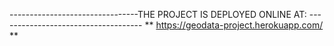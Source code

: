 --------------------------------THE PROJECT IS DEPLOYED ONLINE AT: ------------------------------------
                             ** https://geodata-project.herokuapp.com/ **
